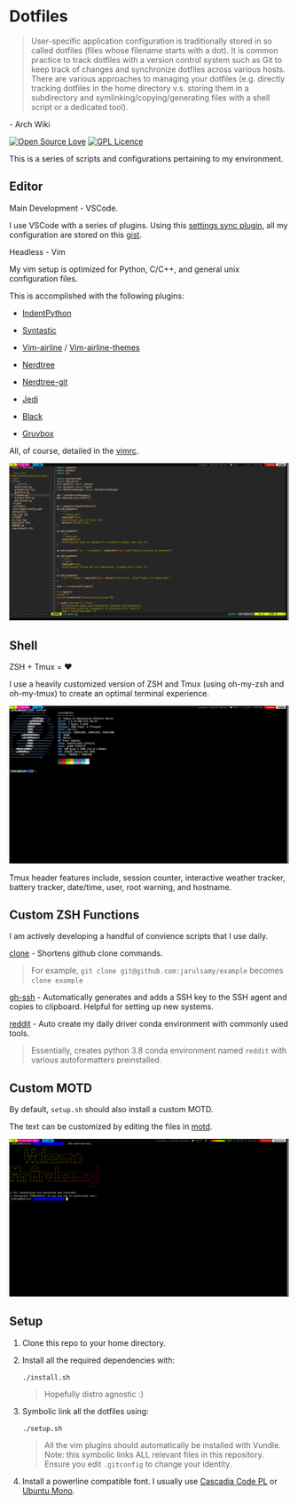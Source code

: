 # Dotfiles

> User-specific application configuration is traditionally stored in so called dotfiles (files whose filename starts with a dot). It is common practice to track dotfiles with a version control system such as Git to keep track of changes and synchronize dotfiles across various hosts. There are various approaches to managing your dotfiles (e.g. directly tracking dotfiles in the home directory v.s. storing them in a subdirectory and symlinking/copying/generating files with a shell script or a dedicated tool).

\- Arch Wiki

[![Open Source Love](https://badges.frapsoft.com/os/v2/open-source.png?v=103)](https://github.com/ellerbrock/open-source-badges/)
[![GPL Licence](https://badges.frapsoft.com/os/gpl/gpl.svg?v=103)](https://opensource.org/licenses/GPL-3.0/)

This is a series of scripts and configurations pertaining to my environment.

## Editor

Main Development - VSCode.

I use VSCode with a series of plugins. Using this [settings sync plugin](https://marketplace.visualstudio.com/items?itemName=Shan.code-settings-sync), all my configuration are stored on this [gist](https://gist.github.com/jarulsamy/6c3ff1d6f599d703cf0fba2b050fedec).

Headless - Vim

My vim setup is optimized for Python, C/C++, and general unix configuration files.

This is accomplished with the following plugins:

-   [IndentPython](https://github.com/vim-scripts/indentpython.vim)

-   [Syntastic](https://github.com/vim-syntastic/syntastic)

-   [Vim-airline](https://github.com/vim-airline/vim-airline) / [Vim-airline-themes](https://github.com/vim-airline/vim-airline-themes)

-   [Nerdtree](https://github.com/preservim/nerdtree)

-   [Nerdtree-git](https://github.com/Xuyuanp/nerdtree-git-plugin)

-   [Jedi](https://github.com/davidhalter/jedi-vim)

-   [Black](https://github.com/psf/black)

-   [Gruvbox](https://github.com/morhetz/gruvbox)

All, of course, detailed in the [vimrc](/.vimrc).

![vim](assets/vim.png)

## Shell

ZSH + Tmux = :heart:

I use a heavily customized version of ZSH and Tmux (using oh-my-zsh and oh-my-tmux) to create an optimal terminal experience.

![Terminal](/assets/neofetch.png)

Tmux header features include, session counter, interactive weather tracker, battery tracker, date/time, user, root warning, and hostname.

## Custom ZSH Functions

I am actively developing a handful of convience scripts that I use daily.

[clone]("zfunc/clone") - Shortens github clone commands.

> For example, `git clone git@github.com:jarulsamy/example` becomes `clone example`

[gh-ssh]("zfunc/gh-ssh") - Automatically generates and adds a SSH key to the SSH agent and copies to clipboard. Helpful for setting up new systems.

[reddit]("zfunc/reddit) - Auto create my daily driver conda environment with commonly used tools.

> Essentially, creates python 3.8 conda environment named `reddit` with various autoformatters preinstalled.

## Custom MOTD

By default, `setup.sh` should also install a custom MOTD.

The text can be customized by editing the files in [motd](/motd).

![MOTD](assets/motd.png)

## Setup

1.  Clone this repo to your home directory.

2.  Install all the required dependencies with:

        ./install.sh

    > Hopefully distro agnostic :)

3.  Symbolic link all the dotfiles using:

        ./setup.sh

    > All the vim plugins should automatically be installed with Vundle.
    > Note: this symbolic links ALL relevant files in this repository. Ensure you edit `.gitconfig` to change your identity.

4.  Install a powerline compatible font. I usually use [Cascadia Code PL](https://github.com/microsoft/cascadia-code) or [Ubuntu Mono](https://design.ubuntu.com/font).

